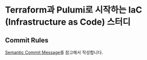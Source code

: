 # Terraform과 Pulumi로 시작하는 IaC (Infrastructure as Code) 스터디

## Commit Rules
[Semantic Commit Message](https://gist.github.com/joshbuchea/6f47e86d2510bce28f8e7f42ae84c716)를 참고해서 작성합니다.